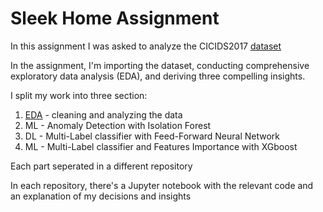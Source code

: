 # Sleek Home Assignment
In this assignment I was asked to analyze the CICIDS2017 [dataset](https://www.unb.ca/cic/datasets/ids-2017.html)

In the assignment, I'm importing the dataset, conducting comprehensive exploratory data analysis (EDA), and deriving three
compelling insights.

I split my work into three section:
1. [EDA](https://github.com/traviv/sleek_home_assignment/tree/main/EDA) - cleaning and analyzing the data
2. ML - Anomaly Detection with Isolation Forest
3. DL - Multi-Label classifier with Feed-Forward Neural Network
4. ML - Multi-Label classifier and Features Importance with XGboost

Each part seperated in a different repository 

In each repository, there's a Jupyter notebook with the relevant code and an explanation of my decisions and insights
